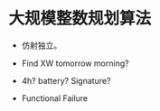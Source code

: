 # 大规模整数规划算法


- 仿射独立。


- Find XW tomorrow morning?

- 4h? battery? Signature?

- Functional Failure